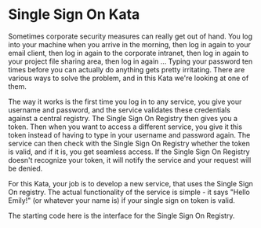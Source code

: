 # Single Sign On Kata

Sometimes corporate security measures can really get out of hand. You log into your machine when you arrive in the morning, then log in again to your email client, then log in again to the corporate intranet, then log in again to your project file sharing area, then log in again ... Typing your password ten times before you can actually do anything gets pretty irritating. There are various ways to solve the problem, and in this Kata we're looking at one of them.

The way it works is the first time you log in to any service, you give your username and password, and the service validates these credentials against a central registry. The Single Sign On Registry then gives you a token. Then when you want to access a different service, you give it this token instead of having to type in your username and password again. The service can then check with the Single Sign On Registry whether the token is valid, and if it is, you get seamless access. If the Single Sign On Registry doesn't recognize your token, it will notify the service and your request will be denied.

For this Kata, your job is to develop a new service, that uses the Single Sign On registry. The actual functionality of the service is simple - it says "Hello Emily!" (or whatever your name is) if your single sign on token is valid.

The starting code here is the interface for the Single Sign On Registry.